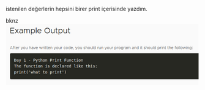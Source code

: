 istenilen değerlerin hepsini birer print içerisinde yazdım.

bknz ![screenrec](https://github.com/Onur-TURAN/100-Days-of-Code/blob/main/day_1/img/exrcs_1-1.png)
